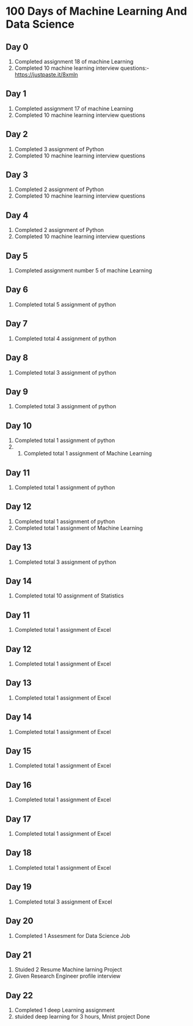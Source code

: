 # 100 Days of Machine Learning And Data Science
## Day 0
1. Completed assignment 18 of machine Learning 
2. Completed 10 machine learning interview questions:- https://justpaste.it/8xmln
## Day 1
1. Completed assignment 17 of machine Learning 
2. Completed 10 machine learning interview questions

## Day 2
1. Completed 3 assignment  of Python
2. Completed 10 machine learning interview questions

## Day 3
1. Completed 2 assignment  of Python
2. Completed 10 machine learning interview questions

## Day 4
1. Completed 2 assignment  of Python
2. Completed 10 machine learning interview questions

## Day 5
1. Completed assignment number 5 of machine Learning

## Day 6
1. Completed total 5 assignment  of python

## Day 7
1. Completed total 4 assignment  of python

## Day 8
1. Completed total 3 assignment  of python

## Day 9
1. Completed total 3 assignment  of python

## Day 10
1. Completed total 1 assignment  of python
2. 1. Completed total 1 assignment  of Machine Learning

## Day 11
1. Completed total 1 assignment  of python

## Day 12
1. Completed total 1 assignment  of python
2. Completed total 1 assignment  of Machine Learning

## Day 13
1. Completed total 3 assignment  of python

## Day 14
1. Completed total 10 assignment  of Statistics

## Day 11
1. Completed total 1 assignment  of Excel

## Day 12
1. Completed total 1 assignment  of Excel

## Day 13
1. Completed total 1 assignment  of Excel

## Day 14
1. Completed total 1 assignment  of Excel

## Day 15
1. Completed total 1 assignment  of Excel

## Day 16
1. Completed total 1 assignment  of Excel


## Day 17
1. Completed total 1 assignment  of Excel



## Day 18
1. Completed total 1 assignment  of Excel


## Day 19
1. Completed total 3 assignment  of Excel



## Day 20
1. Completed 1 Assesment for Data Science Job

## Day 21
1. Stuided 2 Resume Machine larning Project 
2. Given Research Engineer profile interview


## Day 22
1. Completed 1 deep Learning assignment
2. stuided deep learning for 3 hours, Mnist project Done
